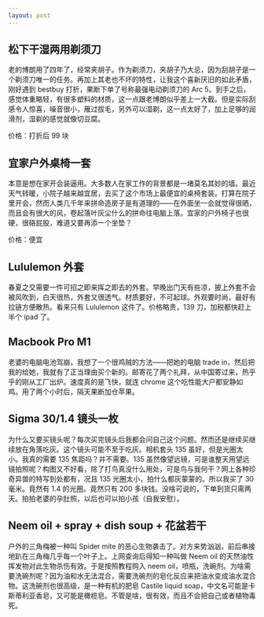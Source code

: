 ```yaml
---
layout: post
---
```


## 松下干湿两用剃须刀

老的博朗用了四年了，经常夹胡子。作为剃须刀，夹胡子乃大忌，因为刮胡子是一个剃须刀唯一的任务。再加上其老也不坏的特性，让我这个喜新厌旧的如此矛盾，刚好遇到 bestbuy 打折，果断下单了号称最强电动剃须刀的 Arc 5。到手之后，感觉体重略轻，有很多塑料的材质，这一点跟老博朗似乎差上一大截。但是实际刮感令人惊喜，噪音很小，雁过拔毛，另外可以湿剃，这一点太好了，加上足够的润滑剂，湿剃的感觉就像切豆腐。

价格：打折后 99 块

## 宜家户外桌椅一套

本意是想在家开会装逼用。大多数人在家工作的背景都是一堵莫名其妙的墙。最近天气转暖，小院子越来越宜居，去买了这个市场上最便宜的桌椅套装。打算在院子里开会，然而人类几千年来拼命造房子是有道理的——在外面坐一会就觉得很晒，而且会有很大的风，卷起落叶灰尘什么的拼命往电脑上落。宜家的户外椅子也很硬，很硌屁股，难道又要再添一个坐垫？

价格：便宜

## Lululemon 外套

春夏之交需要一件可招之即来挥之即去的外套。早晚出门天有些凉，披上外套不会被风吹到，白天很热，外套又很透气。材质要好，不可起球。外观要时尚，最好有拉链方便散热。看来只有 Lululemon 这件了。价格略贵，139 刀，加税都快赶上半个 ipad 了。

## Macbook Pro M1

老婆的电脑电池驾崩，我想了一个很鸡贼的方法——把她的电脑 trade in，然后把我的给她，我就有了正当理由买个新的。邮寄花了两个礼拜，从中国寄过来，热乎乎的刚从工厂出炉。速度真的是飞快，就连 chrome 这个吃性能大户都安静如鸡。用了两个小时后，隔天果断加仓苹果。

## Sigma 30/1.4 镜头一枚

为什么又要买镜头呢？每次买完镜头后我都会问自己这个问题。然而还是继续买继续放在角落吃灰。这个镜头可能不至于吃灰。相机套头 135 虽好，但是光圈太小。我真的需要 135 焦距吗？并不需要。135 虽然像望远镜，可是谁整天用望远镜拍照呢？构图又不好看，除了打鸟真没什么用处，可是鸟与我何干？网上各种珍奇异兽的特写到处都有，况且 135 光圈太小，拍什么都灰蒙蒙的。所以我买了 30 毫米。竟然有 1.4 的光圈。竟然只有 200 多块钱。没啥可说的，下单到货只需两天。拍拍老婆的孕肚照，以后也可以拍小孩（自我安慰）。

## Neem oil + spray + dish soup + 花盆若干

户外的三角梅被一种叫 Spider mite 的恶心生物袭击了。对方来势汹汹，前后串接地趴在三角梅几乎每一个叶子上。上网查询后得知一种叫做 Neem oil 的天然油性挥发物对此生物杀伤有效。于是按照教程购入 neem oil，喷瓶，洗碗剂。为啥需要洗碗剂呢？因为油和水无法混合，需要洗碗剂的皂化反应来把油水变成油水混合物。这洗碗剂也很高级，是一种有机的肥皂 Castile liquid soap，中文名可能是卡斯蒂利亚香皂，又可能是橄榄皂。不管是啥，很有效，而且不会把自己或者植物毒死。
